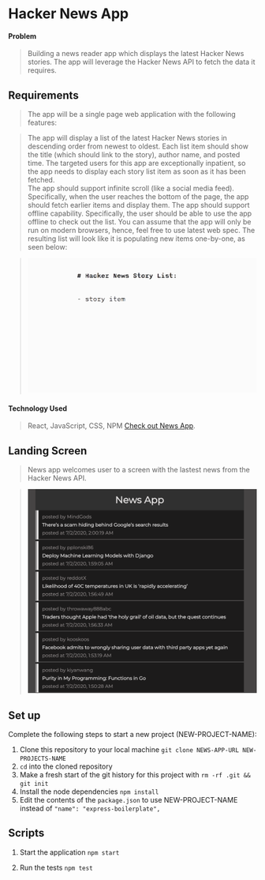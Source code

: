 # Hacker News App

#### Problem

> Building a news reader app which displays the latest Hacker News stories. The app will leverage the Hacker News API to fetch the data it requires. 

## Requirements
> The app will be a single page web application with the following features:

> The app will display a list of the latest Hacker News stories in descending order from newest to oldest. 
> Each list item should show the title (which should link to the story), author name, and posted time.
> The targeted users for this app are exceptionally inpatient, so the app needs to display each story list item as soon as it has been fetched.  
> The app should support infinite scroll (like a social media feed). Specifically, when the user reaches the bottom of the page, the app should fetch earlier items and display them.
> The app should support offline capability. Specifically, the user should be able to use the app offline to check out the list.
> You can assume that the app will only be run on modern browsers, hence, feel free to use latest web spec.
> The resulting list will look like it is populating new items one-by-one, as seen below:




> ![Hacker News Example](public/hacker-new-example.gif "Hacker News Example gif")

#### Technology Used

> React, JavaScript, CSS, NPM
> [Check out News App](https://michaelanokye.com/ "Link to News App").

## Landing Screen

> News app welcomes user to a screen with the lastest news
> from the Hacker News API.


> ![Hacker News API Screen](public/news-app.png "Youtube Clone Landingpage screenshot")

## Set up

Complete the following steps to start a new project (NEW-PROJECT-NAME):

1. Clone this repository to your local machine `git clone NEWS-APP-URL NEW-PROJECTS-NAME`
2. `cd` into the cloned repository
3. Make a fresh start of the git history for this project with `rm -rf .git && git init`
4. Install the node dependencies `npm install`
6. Edit the contents of the `package.json` to use NEW-PROJECT-NAME instead of `"name": "express-boilerplate",`

## Scripts

1. Start the application `npm start`

2. Run the tests `npm test`